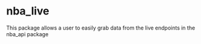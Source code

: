 # nba_live

This package allows a user to easily grab data from the live endpoints in the nba_api package

